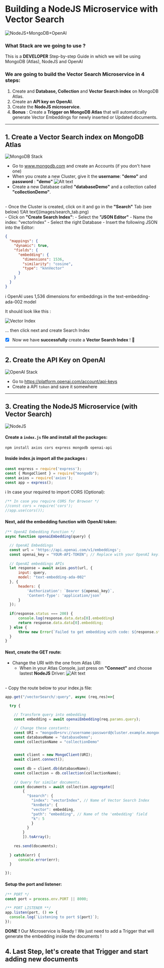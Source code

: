 # Building a NodeJS Microservice with Vector Search

![NodeJS+MongoDB+OpenAI](images/vector_stack.png)

### What Stack are we going to use ?
This is a <b>DEVELOPER</b> Step-by-step Guide in which we will be using MongoDB (Atlas), NodeJS and OpenAI 

### We are going to build the Vector Search Microservice in 4 steps: 
1. Create and <b>Database, Collection</b> and <b>Vector Search index</b> on MongoDB Atlas.
2. Create an <b>API key on OpenAI</b>.
3. Create the <b>NodeJS microservice</b>.
4. <b>Bonus</b> : Create a <b>Trigger on MongoDB Atlas</b> that will automatically generate Vector Embeddings for newly inserted or Updated documents.

---

## 1. Create a Vector Search index on MongoDB Atlas
![MongoDB Stack](images/mongodb_stack.png)

- Go to www.mongodb.com and create an Accounts (if you don't have one) 
- When you create a new Cluster, give it the <b>username</b>: <b>"demo"</b> and <b>password</b> : <b>"demo"</b>
![Alt text](images/user_password.png)
- Create a new Database called <b>"databaseDemo"</b> and a collection called <b>"collectionDemo"</b>.
<br />
- Once the Cluster is created, click on it and go in the <b>"Search"</b> Tab (see below)
![Alt text](images/search_tab.png)
<br />
- Click on <b>"Create Search Index"</b>:
  - Select the <b>"JSON Editor"</b> 
  - Name the index: "vectorIndex"
  - Select the right Database 
  - Insert the following JSON into the Editor:

```JSON
{
  "mappings": {
    "dynamic": true,
    "fields": {
      "embedding": {
        "dimensions": 1536,
        "similarity": "cosine",
        "type": "knnVector"
      }
    }
  }
}
``````
:information_source: OpenAI uses 1,536 dimensions for embeddings in the text-embedding-ada-002 model

It should look like this : 

![Vector Index](images/vector_index.png)

... then click next and create Search Index

- [x] Now we have <b>successfully</b> create a <b>Vector Search Index</b> ! :tada:	

---

## 2. Create the API Key on OpenAI
![OpenAI Stack](images/openai_stack.png)

* Go to https://platform.openai.com/account/api-keys
* Create a API `token` and save it somewhere
---

## 3. Creating the NodeJS Microservice (with Vector Search)
![NodeJS](images/nodejs_stack.png)

#### Create a `index.js` file and install all the packages:
```shell 
npm install axios cors express mongodb openai-api
```

#### Inside index.js import all the packages :
```javascript 
const express = require('express');
const { MongoClient } = require("mongodb");
const axios = require('axios');
const app = express();
```

:information_source: In case your required to import CORS (Optional):
```javascript 
/** In case you require CORS for Browser */
//const cors = require('cors');
//app.use(cors());
```

#### Next, add the embedding function with OpenAI token:
```javascript 
/** OpenAI Embedding Function */
async function openaiEmbedding(query) {

  // OpenAI Embeddings
  const url = 'https://api.openai.com/v1/embeddings';
  const openai_key = "YOUR-API-TOKEN"; // Replace with your OpenAI key.
  
  // OpenAI embeddings APIs
  let response = await axios.post(url, {
      input: query,
      model: "text-embedding-ada-002"
  }, {
      headers: {
          'Authorization': `Bearer ${openai_key}`,
          'Content-Type': 'application/json'
      }
  });
  
  if(response.status === 200) {
      console.log(response.data.data[0].embedding)
      return response.data.data[0].embedding;
  } else {
      throw new Error(`Failed to get embedding with code: ${response.status}`);
  }
}
```
#### Next, create the GET route:
- Change the URI with the one from Atlas URI:
  - When in your Atlas Console, just press on <b>"Connect"</b> and choose lastest <b>NodeJS</b> Driver:
![Alt text](images/mongodb-connect.png)
<br />
- Copy the route below to your index.js file:

```javascript
app.get("/vectorSearch/:query", async (req,res)=>{  

  try {

    // Transform query into embedding
    const embedding = await openaiEmbedding(req.params.query);

    // Change these constants:
    const URI = "mongodb+srv://username:password@cluster.example.mongodb.net";
    const databaseName = "databaseDemo";
    const collectionName = "collectionDemo"


    const client = new MongoClient(URI);
    await client.connect();
    
    const db = client.db(databaseName); 
    const collection = db.collection(collectionName); 
    
    // Query for similar documents.
    const documents = await collection.aggregate([
        {
          "$search": {
            "index": "vectorIndex", // Name of Vector Search Index
            "knnBeta": {
            "vector": embedding,
            "path": "embedding", // Name of the 'embedding' field
            "k": 5
            }
          }
        }
        ]).toArray();      
      
    res.send(documents);
    
  } catch(err) {
      console.error(err);
  }  

});
```

#### Setup the port and listener:
```javascript
/** PORT */ 
const port = process.env.PORT || 8000;

/** PORT LISTENER **/
app.listen(port, () => {
  console.log(`Listening to port ${port}`);
}); 
```

<b>DONE !</b> Our Microservice is Ready ! We just need to add a Trigger that will generate the embedding inside the documents ! 


## 4. Last Step, let's create that Trigger and start adding new documents

